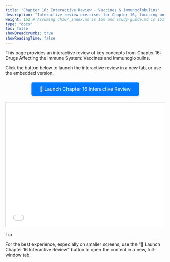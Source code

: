 ```yaml
---
title: "Chapter 16: Interactive Review - Vaccines & Immunoglobulins"
description: "Interactive review exercises for Chapter 16, focusing on vaccines, immunoglobulins, and diagnostic biologicals."
weight: 162 # Assuming ch16/_index.md is 160 and study-guide.md is 161
type: "docs"
toc: false
showBreadcrumbs: true
showReadingTime: false
---
```


This page provides an interactive review of key concepts from Chapter 16: Drugs Affecting the Immune System: Vaccines and Immunoglobulins.

Click the button below to launch the interactive review in a new tab, or use the embedded version.

<p style="text-align: center; margin-top: 20px; margin-bottom: 20px;">
  <a href="/pathoDocs/pharmtx/ch16-review.html" target="_blank" rel="noopener noreferrer" style="display: inline-block; padding: 12px 25px; background-color: #007bff; color: white; text-decoration: none; border-radius: 5px; font-size: 1.1em; box-shadow: 0 4px 8px rgba(0,0,0,0.1);">
    🚀 Launch Chapter 16 Interactive Review
  </a>
</p>

<div class="iframe-container" style="position: relative; overflow: hidden; width: 100%; padding-top: 75%;"> {/* Aspect ratio 4:3 */}
  <iframe
    src="/pathoDocs/pharmtx/ch16-review.html"
    style="position: absolute; top: 0; left: 0; bottom: 0; right: 0; width: 100%; height: 100%; border: 1px solid #ccc;"
    title="Chapter 16 Interactive Review"
    allowfullscreen
  ></iframe>
</div>

> [!TIP]
> For the best experience, especially on smaller screens, use the "🚀 Launch Chapter 16 Interactive Review" button to open the content in a new, full-window tab.
